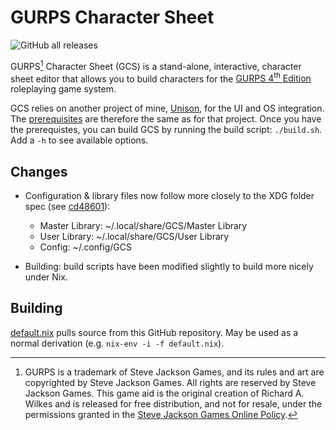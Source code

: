 # GURPS Character Sheet
![GitHub all releases](https://img.shields.io/github/downloads/richardwilkes/gcs/total?style=plastic)

GURPS[^1] Character Sheet (GCS) is a stand-alone, interactive, character sheet editor that allows you to build
characters for the [GURPS 4<sup>th</sup> Edition](http://www.sjgames.com/gurps) roleplaying game system.

GCS relies on another project of mine, [Unison](https://github.com/richardwilkes/unison),
for the UI and OS integration. The [prerequisites](https://github.com/richardwilkes/unison/blob/main/README.md) are
therefore the same as for that project. Once you have the prerequistes, you can build GCS by running the build script:
`./build.sh`. Add a `-h` to see available options.

[^1]: GURPS is a trademark of Steve Jackson Games, and its rules and art are copyrighted by Steve Jackson Games. All
rights are reserved by Steve Jackson Games. This game aid is the original creation of Richard A. Wilkes and is
released for free distribution, and not for resale, under the permissions granted in the
<a href="http://www.sjgames.com/general/online_policy.html">Steve Jackson Games Online Policy</a>.

## Changes

- Configuration & library files now follow more closely to the XDG folder spec (see [cd48601](https://github.com/DirectXMan12/gcs/commit/cd4860125859f4e7cc93e328f8d5d4e2838b4a94)):
  
  * Master Library: ~/.local/share/GCS/Master Library 
  * User Library: ~/.local/share/GCS/User Library
  * Config: ~/.config/GCS

- Building: build scripts have been modified slightly to build more nicely under Nix.

## Building

[default.nix](default.nix) pulls source from this GitHub repository.  May be used as a normal derivation (e.g. `nix-env -i -f default.nix`).
